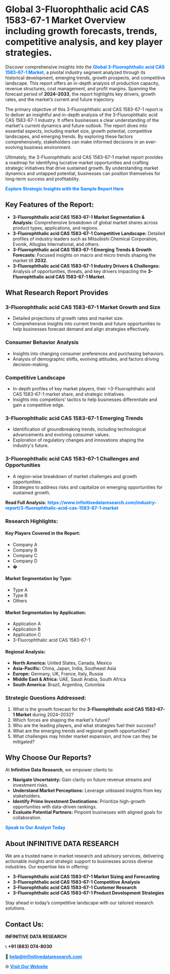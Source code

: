 <h1>Global 3-Fluorophthalic acid CAS 1583-67-1 Market Overview including growth forecasts, trends, competitive analysis, and key player strategies.</h1>
<p>
Discover comprehensive insights into the 
<a href="https://www.infinitivedataresearch.com/industry-report/3-fluorophthalic-acid-cas-1583-67-1-market" rel="dofollow" style="color: #007BFF; text-decoration: none;"><strong>Global 3-Fluorophthalic acid CAS 1583-67-1 Market</strong></a>, a pivotal industry segment analyzed through its historical development, emerging trends, growth prospects, and competitive landscape. This report offers an in-depth analysis of production capacity, revenue structures, cost management, and profit margins. Spanning the forecast period of <strong>2024–2033</strong>, the report highlights key drivers, growth rates, and the market’s current and future trajectory.
</p>
<p>
The primary objective of this 3-Fluorophthalic acid CAS 1583-67-1 report is to deliver an insightful and in-depth analysis of the 3-Fluorophthalic acid CAS 1583-67-1 industry. It offers businesses a clear understanding of the market's current dynamics and future outlook. The report dives into essential aspects, including market size, growth potential, competitive landscapes, and emerging trends. By exploring these factors comprehensively, stakeholders can make informed decisions in an ever-evolving business environment.
</p>
<p>
Ultimately, the 3-Fluorophthalic acid CAS 1583-67-1 market report provides a roadmap for identifying lucrative market opportunities and crafting strategic initiatives that drive sustained growth. By understanding market dynamics and untapped potential, businesses can position themselves for long-term success and profitability.
</p>
<p>
<a href="https://www.infinitivedataresearch.com/request-sample/reportId=103870" style="color: #007BFF; text-decoration: none;"><strong>Explore Strategic Insights with the Sample Report Here</strong></a>
</p>

<h2>Key Features of the Report:</h2>
<ul>
<li><strong>3-Fluorophthalic acid CAS 1583-67-1 Market Segmentation & Analysis:</strong> Comprehensive breakdown of global market shares across product types, applications, and regions.</li>
<li><strong>3-Fluorophthalic acid CAS 1583-67-1 Competitive Landscape:</strong> Detailed profiles of industry leaders such as Mitsubishi Chemical Corporation, Evonik, Altuglas International, and others.</li>
<li><strong>3-Fluorophthalic acid CAS 1583-67-1 Emerging Trends & Growth Forecasts:</strong> Focused insights on macro and micro trends shaping the market till <strong>2032</strong>.</li>
<li><strong>3-Fluorophthalic acid CAS 1583-67-1 Industry Drivers & Challenges:</strong> Analysis of opportunities, threats, and key drivers impacting the <strong>3-Fluorophthalic acid CAS 1583-67-1 Market</strong>.</li>
</ul>

<h2>What Research Report Provides</h2>
<h3>3-Fluorophthalic acid CAS 1583-67-1 Market Growth and Size</h3>
<ul>
<li>Detailed projections of growth rates and market size.</li>
<li>Comprehensive insights into current trends and future opportunities to help businesses forecast demand and align strategies effectively.</li>
</ul>

<h3>Consumer Behavior Analysis</h3>
<ul>
<li>Insights into changing consumer preferences and purchasing behaviors.</li>
<li>Analysis of demographic shifts, evolving attitudes, and factors driving decision-making.</li>
</ul>

<h3>Competitive Landscape</h3>
<ul>
<li>In-depth profiles of key market players, their >3-Fluorophthalic acid CAS 1583-67-1 market share, and strategic initiatives.</li>
<li>Insights into competitors' tactics to help businesses differentiate and gain a competitive edge.</li>
</ul>

<h3>3-Fluorophthalic acid CAS 1583-67-1 Emerging Trends</h3>
<ul>
<li>Identification of groundbreaking trends, including technological advancements and evolving consumer values.</li>
<li>Exploration of regulatory changes and innovations shaping the industry's future.</li>
</ul>

<h3>3-Fluorophthalic acid CAS 1583-67-1 Challenges and Opportunities</h3>
<ul>
<li>A region-wise breakdown of market challenges and growth opportunities.</li>
<li>Strategies to address risks and capitalize on emerging opportunities for sustained growth.</li>
</ul>
<p><strong>Read Full Analysis:</strong> <a href="https://www.infinitivedataresearch.com/industry-report/3-fluorophthalic-acid-cas-1583-67-1-market" rel="dofollow" style="color: #007BFF; text-decoration: none;"><strong>https://www.infinitivedataresearch.com/industry-report/3-fluorophthalic-acid-cas-1583-67-1-market</strong></a></p>
<h3>Research Highlights:</h3>
<h4>Key Players Covered in the Report:</h4>
<ul><li>Company A</li><li>Company B</li><li>Company C</li><li>Company D</li><li>�</li></ul>
<h4>Market Segmentation by Type:</h4>
<ul><li>Type A</li><li>Type B</li><li>Others</li></ul>
<h4>Market Segmentation by Application:</h4>
<ul><li>Application A</li><li>Application B</li><li>Application C</li><li>3-Fluorophthalic acid CAS 1583-67-1</li></ul>

<h4>Regional Analysis:</h4>
<ul>
<li><strong>North America:</strong> United States, Canada, Mexico</li>
<li><strong>Asia-Pacific:</strong> China, Japan, India, Southeast Asia</li>
<li><strong>Europe:</strong> Germany, UK, France, Italy, Russia</li>
<li><strong>Middle East & Africa:</strong> UAE, Saudi Arabia, South Africa</li>
<li><strong>South America:</strong> Brazil, Argentina, Colombia</li>
</ul>

<h3>Strategic Questions Addressed:</h3>
<ol>
<li>What is the growth forecast for the <strong>3-Fluorophthalic acid CAS 1583-67-1 Market</strong> during 2024–2032?</li>
<li>Which forces are shaping the market's future?</li>
<li>Who are the leading players, and what strategies fuel their success?</li>
<li>What are the emerging trends and regional growth opportunities?</li>
<li>What challenges may hinder market expansion, and how can they be mitigated?</li>
</ol>

<h2>Why Choose Our Reports?</h2>
<p>At <strong>Infinitive Data Research</strong>, we empower clients to:</p>
<ul>
<li><strong>Navigate Uncertainty:</strong> Gain clarity on future revenue streams and investment risks.</li>
<li><strong>Understand Market Perceptions:</strong> Leverage unbiased insights from key stakeholders.</li>
<li><strong>Identify Prime Investment Destinations:</strong> Prioritize high-growth opportunities with data-driven rankings.</li>
<li><strong>Evaluate Potential Partners:</strong> Pinpoint businesses with aligned goals for collaboration.</li>
</ul>
<p><a href="https://www.infinitivedataresearch.com/industry-report/3-fluorophthalic-acid-cas-1583-67-1-market" rel="dofollow" style="color: #007BFF; text-decoration: none;"><strong>Speak to Our Analyst Today</strong></a></p>

<h2>About INFINITIVE DATA RESEARCH</h2>
<p>We are a trusted name in market research and advisory services, delivering actionable insights and strategic support to businesses across diverse industries. Our expertise lies in offering:</p>
<ul>
<li><strong>3-Fluorophthalic acid CAS 1583-67-1 Market Sizing and Forecasting</strong></li>
<li><strong>3-Fluorophthalic acid CAS 1583-67-1 Competitive Analysis</strong></li>
<li><strong>3-Fluorophthalic acid CAS 1583-67-1 Customer Research</strong></li>
<li><strong>3-Fluorophthalic acid CAS 1583-67-1 Product Development Strategies</strong></li>
</ul>
<p>Stay ahead in today’s competitive landscape with our tailored research solutions.</p>

<h2>Contact Us:</h2>
<p><strong>INFINITIVE DATA RESEARCH</strong></p>
<p>📞 <strong>+91 (883) 074-8030</strong></p>
<p>📧 <strong><a href="mailto:help@infinitivedataresearch.com" style="color: #007BFF;">help@infinitivedataresearch.com</a></strong></p>
<p>🌐 <strong><a href="https://www.infinitivedataresearch.com" rel="dofollow" style="color: #007BFF;">Visit Our Website</a></strong></p>
